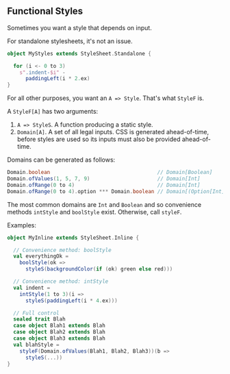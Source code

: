 ## Functional Styles

Sometimes you want a style that depends on input.

For standalone stylesheets, it's not an issue.
```scala
object MyStyles extends StyleSheet.Standalone {

  for (i <- 0 to 3)
    s".indent-$i" -
      paddingLeft(i * 2.ex)
}
```

For all other purposes, you want an `A => Style`.
That's what `StyleF` is.

A `StyleF[A]` has two arguments:

1. `A => StyleS`. A function producing a static style.
2. `Domain[A]`. A set of all legal inputs.
  CSS is generated ahead-of-time, before styles are used so its inputs must also be provided ahead-of-time.

Domains can be generated as follows:
```scala
Domain.boolean                                   // Domain[Boolean]
Domain.ofValues(1, 5, 7, 9)                      // Domain[Int]
Domain.ofRange(0 to 4)                           // Domain[Int]
Domain.ofRange(0 to 4).option *** Domain.boolean // Domain[(Option[Int], Boolean)]
```

The most common domains are `Int` and `Boolean` and so convenience methods
`intStyle` and `boolStyle` exist. Otherwise, call `styleF`.

Examples:

```scala
object MyInline extends StyleSheet.Inline {

  // Convenience method: boolStyle
  val everythingOk =
    boolStyle(ok =>
      styleS(backgroundColor(if (ok) green else red)))

  // Convenience method: intStyle
  val indent =
    intStyle(1 to 3)(i =>
      styleS(paddingLeft(i * 4.ex)))

  // Full control
  sealed trait Blah
  case object Blah1 extends Blah
  case object Blah2 extends Blah
  case object Blah3 extends Blah
  val blahStyle =
    styleF(Domain.ofValues(Blah1, Blah2, Blah3))(b =>
      styleS(...))
}

```

